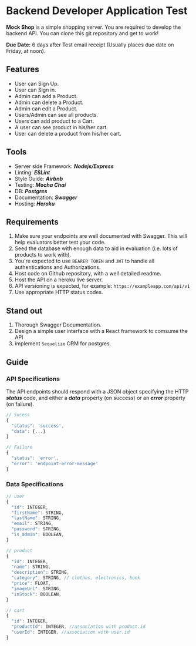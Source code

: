 # Backend Developer Application Test

**Mock Shop** is a simple shopping server. You are required to develop the backend API. 
You can clone this git repository and get to work!

**Due Date:** 6 days after Test email receipt (Usually places due date on Friday, at noon).

## Features

- User can Sign Up.
- User can Sign in.
- Admin can add a Product.
- Admin can delete a Product.
- Admin can edit a Product.
- Users/Admin can see all products.
- Users can add product to a Cart.
- A user can see product in his/her cart.
- User can delete a product from his/her cart.

## Tools
- Server side Framework: ***Nodejs/Express***
- Linting: ***ESLint***
- Style Guide: ***Airbnb***
- Testing: ***Mocha Chai***
- DB: ***Postgres***
- Documentation: ***Swagger***
- Hosting: ***Heroku***

## Requirements
1. Make sure your endpoints are well documented with Swagger. This will help evaluators better test your code.
2. Seed the database with enough data to aid in evaluation (i.e. lots of products to work with).
3. You're expected to use `BEARER TOKEN` and `JWT` to handle all authentications and Authorizations.
4. Host code on Github repository, with a well detailed readme.
5. Host the API on a heroku live server.
6. API versioning is expected, for example: `https://exampleapp.com/api/v1`
7. Use appropriate HTTP status codes.


## Stand out
1. Thorough Swagger Documentation.
2. Design a simple user interface with a React framework to comsume the API
3. implement `Sequelize` ORM for postgres.

## Guide
### API Specifications
The API endpoints should respond with a JSON object specifying the HTTP ***status*** code, and either a ***data*** property (on success) or an ***error*** property (on failure).

```javascript
// Sucess
{
  "status": 'success',
  "data": {...}
}

// Failure
{
  "status": 'error',
  "error": 'endpoint-error-message'
}
```

### Data Specifications

```javascript
// user
{
  "id": INTEGER,
  "firstName": STRING,
  "lastName": STRING,
  "email": STRING,
  "password": STRING,
  "is_admin": BOOLEAN,
}

// product
{
  "id": INTEGER,
  "name": STRING,
  "description": STRING,
  "category": STRING, // clothes, electronics, book
  "price": FLOAT,
  "imageUrl": STRING,
  "inStock": BOOLEAN,
}

// cart
{
  "id": INTEGER,
  "productId": INTEGER, //association with product.id
  "userId": INTEGER, //association with user.id
}
```
